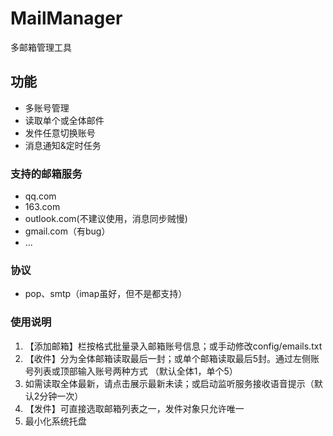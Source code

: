 # MailManager
多邮箱管理工具
## 功能
- 多账号管理
- 读取单个或全体邮件
- 发件任意切换账号
- 消息通知&定时任务
### 支持的邮箱服务
- qq.com
- 163.com
- outlook.com(不建议使用，消息同步贼慢)
- gmail.com（有bug）
- ...

### 协议
- pop、smtp（imap虽好，但不是都支持）

### 使用说明
1. 【添加邮箱】栏按格式批量录入邮箱账号信息；或手动修改config/emails.txt
2. 【收件】分为全体邮箱读取最后一封；或单个邮箱读取最后5封。通过左侧账号列表或顶部输入账号两种方式 （默认全体1，单个5）
3. 如需读取全体最新，请点击展示最新未读；或启动监听服务接收语音提示（默认2分钟一次）
4. 【发件】可直接选取邮箱列表之一，发件对象只允许唯一
5. 最小化系统托盘
